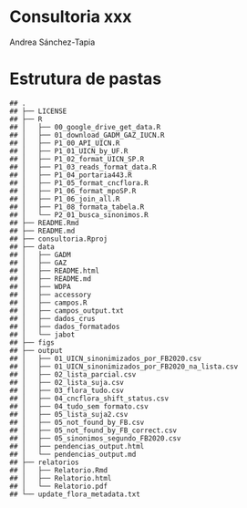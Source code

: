 Consultoria xxx
================
Andrea Sánchez-Tapia

# Estrutura de pastas

    ## .
    ## ├── LICENSE
    ## ├── R
    ## │   ├── 00_google_drive_get_data.R
    ## │   ├── 01_download_GADM_GAZ_IUCN.R
    ## │   ├── P1_00_API_UICN.R
    ## │   ├── P1_01_UICN_by_UF.R
    ## │   ├── P1_02_format_UICN_SP.R
    ## │   ├── P1_03_reads_format_data.R
    ## │   ├── P1_04_portaria443.R
    ## │   ├── P1_05_format_cncflora.R
    ## │   ├── P1_06_format_mpoSP.R
    ## │   ├── P1_06_join_all.R
    ## │   ├── P1_08_formata_tabela.R
    ## │   └── P2_01_busca_sinonimos.R
    ## ├── README.Rmd
    ## ├── README.md
    ## ├── consultoria.Rproj
    ## ├── data
    ## │   ├── GADM
    ## │   ├── GAZ
    ## │   ├── README.html
    ## │   ├── README.md
    ## │   ├── WDPA
    ## │   ├── accessory
    ## │   ├── campos.R
    ## │   ├── campos_output.txt
    ## │   ├── dados_crus
    ## │   ├── dados_formatados
    ## │   └── jabot
    ## ├── figs
    ## ├── output
    ## │   ├── 01_UICN_sinonimizados_por_FB2020.csv
    ## │   ├── 01_UICN_sinonimizados_por_FB2020_na_lista.csv
    ## │   ├── 02_lista_parcial.csv
    ## │   ├── 02_lista_suja.csv
    ## │   ├── 03_flora_tudo.csv
    ## │   ├── 04_cncflora_shift_status.csv
    ## │   ├── 04_tudo_sem formato.csv
    ## │   ├── 05_lista_suja2.csv
    ## │   ├── 05_not_found_by_FB.csv
    ## │   ├── 05_not_found_by_FB_correct.csv
    ## │   ├── 05_sinonimos_segundo_FB2020.csv
    ## │   ├── pendencias_output.html
    ## │   └── pendencias_output.md
    ## ├── relatorios
    ## │   ├── Relatorio.Rmd
    ## │   ├── Relatorio.html
    ## │   └── Relatorio.pdf
    ## └── update_flora_metadata.txt
